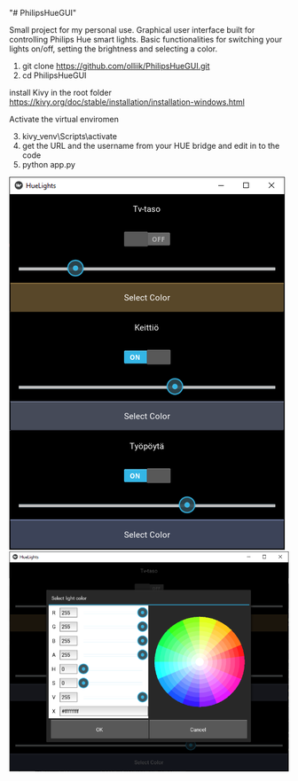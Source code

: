 "# PhilipsHueGUI" 

Small project for my personal use. Graphical user interface built for controlling Philips Hue smart lights.
Basic functionalities for switching your lights on/off, setting the brightness and selecting a color.

1. git clone https://github.com/olliik/PhilipsHueGUI.git
2. cd PhilipsHueGUI

  install Kivy in the root folder https://kivy.org/doc/stable/installation/installation-windows.html
  
  Activate the virtual enviromen
  
3. kivy_venv\Scripts\activate
4. get the URL and the username from your HUE bridge and edit in to the code 
5. python app.py

![GUI](/images/GUI1.PNG) ![GUI](/images/GUI2.PNG) 
